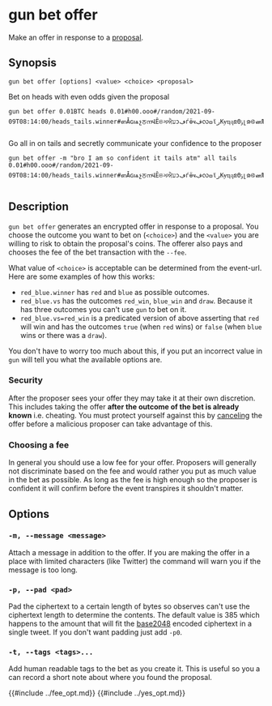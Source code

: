 # gun bet offer

Make an offer in response to a [proposal](./propose.md).

## Synopsis 

```
gun bet offer [options] <value> <choice> <proposal>
``` 

Bet on heads with even odds given the proposal

```
gun bet offer 0.01BTC heads 0.01#h00.ooo#/random/2021-09-09T08:14:00/heads_tails.winner#ഩǠɢѩչਠനՎȆଞગਐעͻڢѓӫҹڣလߛϊرКɏҵฤຂΘݸլၷ࿋னЉඇໜЈবɇοȾಋѻݙȁ࿅ผɱƂइŏǱێեЯಐۇฝဆসϑ࿖ɀჵਊၒβԼјஊڠၮɈ།
```

Go all in on tails and secretly communicate your confidence to the proposer

```
gun bet offer -m "bro I am so confident it tails atm" all tails  0.01#h00.ooo#/random/2021-09-09T08:14:00/heads_tails.winner#ഩǠɢѩչਠനՎȆଞગਐעͻڢѓӫҹڣလߛϊرКɏҵฤຂΘݸլၷ࿋னЉඇໜЈবɇοȾಋѻݙȁ࿅ผɱƂइŏǱێեЯಐۇฝဆসϑ࿖ɀჵਊၒβԼјஊڠၮɈ།
```

## Description

`gun bet offer` generates an encrypted offer in response to a proposal.
You choose the outcome you want to bet on (`<choice>`) and the `<value>` you are willing to risk to obtain the proposal's coins.
The offerer also pays and chooses the fee of the bet transaction with the `--fee`.

What value of `<choice>` is acceptable can be determined from the event-url.
Here are some examples of how this works:

- `red_blue.winner` has `red` and `blue` as possible outcomes.
- `red_blue.vs` has the outcomes `red_win`, `blue_win` and `draw`. Because it has three outcomes you can't use `gun` to bet on it.
- `red_blue.vs=red_win` is a predicated version of above asserting that `red` will win and has the outcomes `true` (when `red` wins) or `false` (when `blue` wins or there was a `draw`).


You don't have to worry too much about this, if you put an incorrect value in `gun` will tell you what the available options are.

### Security

After the proposer sees your offer they may take it at their own discretion.
This includes taking the offer **after the outcome of the bet is already known** i.e. cheating.
You must protect yourself against this by [canceling](./cancel.md) the offer before a malicious proposer can take advantage of this.

### Choosing a fee

In general you should use a low fee for your offer.
Proposers will generally not discriminate based on the fee and would rather you put as much value in the bet as possible.
As long as the fee is high enough so the proposer is confident it will confirm before the event transpires it shouldn't matter.


## Options


### `-m, --message <message>`

Attach a message in addition to the offer.
If you are making the offer in a place with limited characters (like Twitter) the command will warn you if the message is too long.


### `-p, --pad <pad>`

Pad the ciphertext to a certain length of bytes so observes can't use the ciphertext length to determine the contents.
The default value is 385 which happens to the amount that will fit the [base2048] encoded ciphertext in a single tweet.
If you don't want padding just add `-p0`.


### `-t, --tags <tags>...`

Add human readable tags to the bet as you create it.
This is useful so you a can record a short note about where you found the proposal.

{{#include ../fee_opt.md}}
{{#include ../yes_opt.md}}

[base2048]: https://docs.rs/base2048
